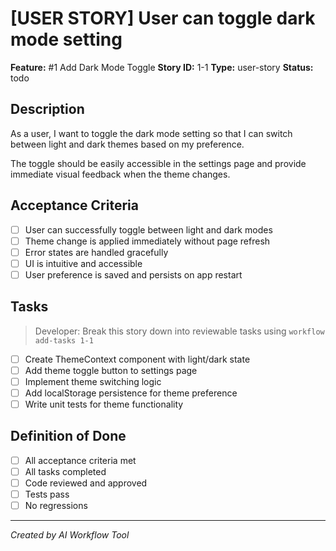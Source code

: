 # [USER STORY] User can toggle dark mode setting

**Feature:** #1 Add Dark Mode Toggle
**Story ID:** 1-1
**Type:** user-story
**Status:** todo

## Description

As a user, I want to toggle the dark mode setting so that I can switch between light and dark themes based on my preference.

The toggle should be easily accessible in the settings page and provide immediate visual feedback when the theme changes.

## Acceptance Criteria

- [ ] User can successfully toggle between light and dark modes
- [ ] Theme change is applied immediately without page refresh
- [ ] Error states are handled gracefully
- [ ] UI is intuitive and accessible
- [ ] User preference is saved and persists on app restart

## Tasks

> Developer: Break this story down into reviewable tasks using `workflow add-tasks 1-1`

- [ ] Create ThemeContext component with light/dark state
- [ ] Add theme toggle button to settings page
- [ ] Implement theme switching logic
- [ ] Add localStorage persistence for theme preference
- [ ] Write unit tests for theme functionality

## Definition of Done

- [ ] All acceptance criteria met
- [ ] All tasks completed
- [ ] Code reviewed and approved
- [ ] Tests pass
- [ ] No regressions

---
*Created by AI Workflow Tool*